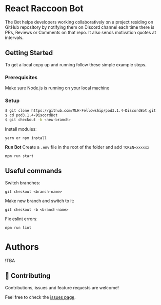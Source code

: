 # React Raccoon Bot

The Bot helps developers working collaboratively on a project residing on GitHub repository by notifying them on Discord channel each time there is PRs, Reviews or Comments on that repo. It also sends motivation quotes at intervals.


## Getting Started

To get a local copy up and running follow these simple example steps.

### Prerequisites

Make sure Node.js is running on your local machine

### Setup

~~~bash
$ git clone https://github.com/MLH-Fellowship/pod3.1.4-DiscordBot.git
$ cd pod3.1.4-DiscordBot
$ git checkout -b <new-branch>
~~~

Install modules:

```
yarn or npm install
```

**Run Bot**
Create a `.env` file in the root of the folder and add `TOKEN=xxxxxx`

``` 
npm run start
```

## Useful commands

Switch branches:
```
git checkout <branch-name>
```

Make new branch and switch to it:
```
git checkout -b <branch-name>
```

Fix eslint errors:
```
npm run lint
```

# Authors

!TBA

## 🤝 Contributing

Contributions, issues and feature requests are welcome!

Feel free to check the [issues page](issues/).
